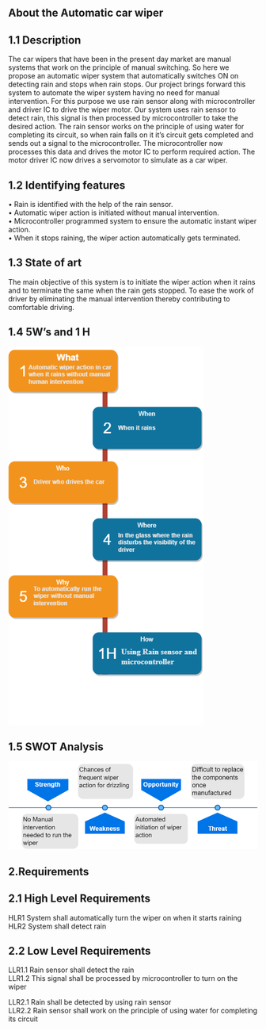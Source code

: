 ## About the Automatic car wiper

## 1.1	Description  
The car wipers that have been in the present day market are manual systems that work on the principle of manual switching. So here we propose an automatic wiper system that automatically switches ON on detecting rain and stops when rain stops. Our project brings forward this system to automate the wiper system having no need for manual intervention. For this purpose we use rain sensor along with microcontroller and driver IC to drive the wiper motor. Our system uses rain sensor to detect rain, this signal is then processed by microcontroller to take the desired action.
The rain sensor works on the principle of using water for completing its circuit, so when rain falls on it it’s circuit gets completed and sends out a signal to the microcontroller. The microcontroller now processes this data and drives the motor IC to perform required action. The motor driver IC now drives a servomotor to simulate as a car wiper.

## 1.2	Identifying features

•	Rain is identified with the help of the rain sensor.  
•	Automatic wiper action is initiated without manual intervention.  
•	Microcontroller programmed system to ensure the automatic instant wiper action.  
•	When it stops raining, the wiper action automatically gets terminated.  

## 1.3	State of art

The main objective of this system is to initiate the wiper action when it rains and to terminate the same when the rain gets stopped. To ease the work of driver by eliminating the manual intervention thereby contributing to comfortable driving.

## 1.4	5W’s and 1 H

![](Project/6_ImagesAndVideos/5w1h.png)

 
## 1.5 SWOT Analysis
 
![](Project/6_ImagesAndVideos/swot.png)

## 2.Requirements
## 2.1 High Level Requirements
HLR1        System shall automatically turn the wiper on when it starts raining  
HLR2        System shall detect rain

## 2.2 Low Level Requirements
 LLR1.1  Rain sensor shall detect the rain  
 LLR1.2  This signal shall be processed by microcontroller to turn on the wiper   

LLR2.1   Rain shall be detected by using rain sensor  
LLR2.2   Rain sensor shall work on the principle of using water for completing its circuit

